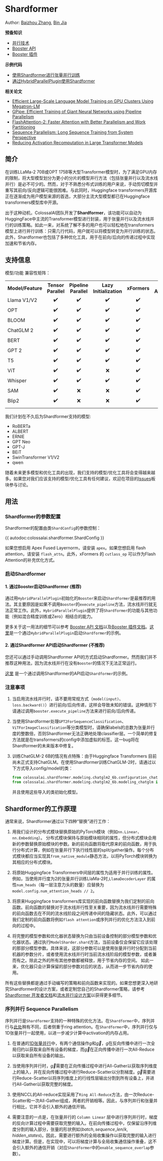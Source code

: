 # Shardformer

Author: [Baizhou Zhang](https://github.com/Fridge003), [Bin Jia](https://github.com/FoolPlayer)

**预备知识**
- [并行技术](../concepts/paradigms_of_parallelism.md)
- [Booster API](../basics/booster_api.md)
- [Booster 插件](../basics/booster_plugins.md)

**示例代码**
- [使用Shardformer进行张量并行训练](https://github.com/hpcaitech/ColossalAI/tree/main/colossalai/shardformer/examples)
- [通过HybridParallelPlugin使用Shardformer](https://github.com/hpcaitech/ColossalAI/tree/main/examples/language/bert)

**相关论文**
- [Efficient Large-Scale Language Model Training on GPU Clusters Using Megatron-LM](https://arxiv.org/abs/2104.04473)
- [GPipe: Efficient Training of Giant Neural Networks using Pipeline Parallelism](https://arxiv.org/abs/1811.06965)
- [FlashAttention-2: Faster Attention with Better Parallelism and Work Partitioning](https://arxiv.org/abs/2307.08691)
- [Sequence Parallelism: Long Sequence Training from System Perspective](https://arxiv.org/abs/2105.13120)
- [Reducing Activation Recomputation in Large Transformer Models](https://arxiv.org/abs/2205.05198)


## 简介

在训练LLaMa-2 70B或OPT 175B等大型Transformer模型时，为了满足GPU内存的限制，将大型模型划分为更小的分片的模型并行方法（包括张量并行以及流水线并行）是必不可少的。然而，对于不熟悉分布式训练的用户来说，手动剪切模型并重写其前向/反向逻辑可能很困难。与此同时，Huggingface transformers开源库正在逐渐成为用户模型来源的首选，大部分主流大型模型都已在Huggingface transformers模型库中开源。

出于这种动机，ColossalAI团队开发了**Shardformer**，该功能可以自动为HuggingFace中主流的Transformer模型进行封装，用于张量并行以及流水线并行的训练策略。如此一来，对系统了解不多的用户也可以轻松地在transformers模型上进行并行训练：只需几行代码，用户就可以将模型转变为并行训练的状态。此外，Shardformer也包括了多种优化工具，用于在前向/后向的传递过程中实现加速和节省内存。

## 支持信息

模型/功能 兼容性矩阵：

<table>
  <tr>
    <th nowrap="nowrap">Model/Feature</th>
    <th nowrap="nowrap" title="Tensor Parallel">Tensor<br />Parallel</th>
    <th nowrap="nowrap" align="center" title="Pipeline Parallel">Pipeline<br />Parallel</th>
    <th nowrap="nowrap" align="center" title="Lazy Initialization">Lazy<br />Initialization</th>
    <th nowrap="nowrap" align="center" title="xFormers">xFormers</th>
    <th nowrap="nowrap" align="center" title="Flash Attention 2">Flash<br />Attention 2</th>
    <th nowrap="nowrap" align="center" title="JIT Fused Operators">JIT Fused<br />Operators</th>
    <th nowrap="nowrap" align="center" title="Fused LayerNorm">Fused<br />LayerNorm</th>
    <th nowrap="nowrap" align="center" title="Sequence Parallel">Sequence<br />Parallel</th>
    <th nowrap="nowrap" align="center" title="Sequence Overlap">Sequence<br />Overlap</th>
  </tr>
  <tr>
    <td nowrap="nowrap">Llama V1/V2</td>
    <td nowrap="nowrap" align="center">✔️</td>
    <td nowrap="nowrap" align="center">✔️</td>
    <td nowrap="nowrap" align="center">✔️</td>
    <td nowrap="nowrap" align="center">✔️</td>
    <td nowrap="nowrap" align="center">✔️</td>
    <td nowrap="nowrap" align="center">✔️</td>
    <td nowrap="nowrap" align="center">✔️</td>
    <td nowrap="nowrap" align="center">❌</td>
    <td nowrap="nowrap" align="center">❌</td>
  </tr>
  <tr>
    <td nowrap="nowrap">OPT</td>
    <td nowrap="nowrap" align="center">✔️</td>
    <td nowrap="nowrap" align="center">✔️</td>
    <td nowrap="nowrap" align="center">✔️</td>
    <td nowrap="nowrap" align="center">✔️</td>
    <td nowrap="nowrap" align="center">✔️</td>
    <td nowrap="nowrap" align="center">✔️</td>
    <td nowrap="nowrap" align="center">✔️</td>
    <td nowrap="nowrap" align="center">❌</td>
    <td nowrap="nowrap" align="center">❌</td>
  </tr>
    <tr>
    <td nowrap="nowrap">BLOOM</td>
    <td nowrap="nowrap" align="center">✔️</td>
    <td nowrap="nowrap" align="center">✔️</td>
    <td nowrap="nowrap" align="center">✔️</td>
    <td nowrap="nowrap" align="center">✔️</td>
    <td nowrap="nowrap" align="center">✔️</td>
    <td nowrap="nowrap" align="center">✔️</td>
    <td nowrap="nowrap" align="center">✔️</td>
    <td nowrap="nowrap" align="center">✔️</td>
    <td nowrap="nowrap" align="center">✔️</td>
  </tr>
  <tr>
    <td nowrap="nowrap">ChatGLM 2</td>
    <td nowrap="nowrap" align="center">✔️</td>
    <td nowrap="nowrap" align="center">✔️</td>
    <td nowrap="nowrap" align="center">✔️</td>
    <td nowrap="nowrap" align="center">✔️</td>
    <td nowrap="nowrap" align="center">✔️</td>
    <td nowrap="nowrap" align="center">✔️</td>
    <td nowrap="nowrap" align="center">✔️</td>
    <td nowrap="nowrap" align="center">✔️</td>
    <td nowrap="nowrap" align="center">✔️</td>
  </tr>
  <tr>
    <td nowrap="nowrap">BERT</td>
    <td nowrap="nowrap" align="center">✔️</td>
    <td nowrap="nowrap" align="center">✔️</td>
    <td nowrap="nowrap" align="center">✔️</td>
    <td nowrap="nowrap" align="center">✔️</td>
    <td nowrap="nowrap" align="center">✔️</td>
    <td nowrap="nowrap" align="center">✔️</td>
    <td nowrap="nowrap" align="center">✔️</td>
    <td nowrap="nowrap" align="center">✔️</td>
    <td nowrap="nowrap" align="center">✔️</td>
  </tr>
  <tr>
    <td nowrap="nowrap">GPT 2</td>
    <td nowrap="nowrap" align="center">✔️</td>
    <td nowrap="nowrap" align="center">✔️</td>
    <td nowrap="nowrap" align="center">✔️</td>
    <td nowrap="nowrap" align="center">✔️</td>
    <td nowrap="nowrap" align="center">✔️</td>
    <td nowrap="nowrap" align="center">✔️</td>
    <td nowrap="nowrap" align="center">✔️</td>
    <td nowrap="nowrap" align="center">✔️</td>
    <td nowrap="nowrap" align="center">✔️</td>
  </tr>
  <tr>
    <td nowrap="nowrap">T5</td>
    <td nowrap="nowrap" align="center">✔️</td>
    <td nowrap="nowrap" align="center">✔️</td>
    <td nowrap="nowrap" align="center">✔️</td>
    <td nowrap="nowrap" align="center">✔️</td>
    <td nowrap="nowrap" align="center">✔️</td>
    <td nowrap="nowrap" align="center">✔️</td>
    <td nowrap="nowrap" align="center">✔️</td>
    <td nowrap="nowrap" align="center">❌</td>
    <td nowrap="nowrap" align="center">❌</td>
  </tr>
  <tr>
    <td nowrap="nowrap">ViT</td>
    <td nowrap="nowrap" align="center">✔️</td>
    <td nowrap="nowrap" align="center">✔️</td>
    <td nowrap="nowrap" align="center">❌</td>
    <td nowrap="nowrap" align="center">✔️</td>
    <td nowrap="nowrap" align="center">✔️</td>
    <td nowrap="nowrap" align="center">✔️</td>
    <td nowrap="nowrap" align="center">✔️</td>
    <td nowrap="nowrap" align="center">❌</td>
    <td nowrap="nowrap" align="center">❌</td>
  </tr>
  <tr>
    <td nowrap="nowrap">Whisper</td>
    <td nowrap="nowrap" align="center">✔️</td>
    <td nowrap="nowrap" align="center">✔️</td>
    <td nowrap="nowrap" align="center">✔️</td>
    <td nowrap="nowrap" align="center">✔️</td>
    <td nowrap="nowrap" align="center">✔️</td>
    <td nowrap="nowrap" align="center">❌</td>
    <td nowrap="nowrap" align="center">✔️</td>
    <td nowrap="nowrap" align="center">❌</td>
    <td nowrap="nowrap" align="center">❌</td>
  </tr>
  <tr>
    <td nowrap="nowrap">SAM</td>
    <td nowrap="nowrap" align="center">✔️</td>
    <td nowrap="nowrap" align="center">❌</td>
    <td nowrap="nowrap" align="center">❌</td>
    <td nowrap="nowrap" align="center">✔️</td>
    <td nowrap="nowrap" align="center">✔️</td>
    <td nowrap="nowrap" align="center">✔️</td>
    <td nowrap="nowrap" align="center">✔️</td>
    <td nowrap="nowrap" align="center">❌</td>
    <td nowrap="nowrap" align="center">❌</td>
  </tr>
  <tr>
    <td nowrap="nowrap">Blip2</td>
    <td nowrap="nowrap" align="center">✔️</td>
    <td nowrap="nowrap" align="center">❌</td>
    <td nowrap="nowrap" align="center">❌</td>
    <td nowrap="nowrap" align="center">✔️</td>
    <td nowrap="nowrap" align="center">✔️</td>
    <td nowrap="nowrap" align="center">✔️</td>
    <td nowrap="nowrap" align="center">✔️</td>
    <td nowrap="nowrap" align="center">❌</td>
    <td nowrap="nowrap" align="center">❌</td>
  </tr>
  <tr>
    <td colspan="39"></td>
  </tr>
</table>

我们计划在不久后为Shardformer支持的模型:
- RoBERTa
- ALBERT
- ERNIE
- GPT Neo
- GPT-J
- BEiT
- SwinTransformer V1/V2
- qwen

随着未来更多模型和优化工具的出现，我们支持的模型/优化工具将会变得越来越多。如果您对我们应该支持的模型/优化工具有任何建议，欢迎在项目的[Issues](https://github.com/hpcaitech/ColossalAI/issues)板块参与讨论。

## 用法

### Shardformer的参数配置

Shardformer的配置由类`ShardConfig`的参数控制：

{{ autodoc:colossalai.shardformer.ShardConfig }}

如果您想启用 Apex Fused Layernorm，请安装 `apex`。如果您想启用 flash attention，请安装 `flash_attn`。此外，xFormers 的 `cutlass_op` 可以作为Flash Attention的补充优化方式。

### 启动Shardformer

#### 1. 通过Booster启动Shardformer (推荐)

通过用`HybridParallelPlugin`初始化的`Booster`来启动`Shardformer`是最推荐的用法。其主要原因是如果不调用`Booster`的`execute_pipeline`方法，流水线并行就无法正常工作。此外，`HybridParallelPlugin`提供了将`Shardformer`的功能与其他功能（例如混合精度训练或Zero）相结合的能力。

更多关于这一用法的细节可以参考 [Booster API 文档](../basics/booster_api.md)以及[Booster 插件文档](../basics/booster_plugins.md)。[这里](https://github.com/hpcaitech/ColossalAI/tree/main/examples/language/bert)是一个通过`HybridParallelPlugin`启动`Shardformer`的示例。


#### 2. 通过Shardformer API启动Shardformer (不推荐)

您还可以通过手动调用Shardformer API的方式启动Shardformer。然而我们并不推荐这种用法，因为流水线并行在没有`Booster`的情况下无法正常运行。

[这里](https://github.com/hpcaitech/ColossalAI/blob/main/colossalai/shardformer/examples/convergence_benchmark.py)
是一个通过调用Shardformer的API启动`Shardformer`的示例。


### 注意事项

1. 当启用流水线并行时，请不要用常规方式（`model(input)`、`loss.backward()`）进行前向/后向传递，这样会导致未知的错误。这种情形下请通过调用`booster.execute_pipeline`方法来进行前向/后向传递。

2. 当使用Shardformer处理`GPT2ForSequenceClassification`、`ViTForImageClassification`等分类模型时，请确保labels的总数为张量并行度的整数倍，否则Shardformer无法正确地处理classifier层。一个简单的修复方法就是在transformers的config中添加虚拟的标签。这一bug将在 Shardformer的未来版本中修复。

3. 训练ChatGLM-2 6B的情况有点特殊：由于Huggingface Transformers 目前尚未正式支持ChatGLM。在使用Shardformer训练ChatGLM-2时，请通过以下方式导入config/model的类：
    ```python
    from colossalai.shardformer.modeling.chatglm2_6b.configuration_chatglm import ChatGLMConfig
    from colossalai.shardformer.modeling.chatglm2_6b.modeling_chatglm import ChatGLMForConditionalGeneration, ChatGLMModel
    ```
    并且使用这些导入的类初始化模型。


## Shardformer的工作原理

通常来说，Shardformer通过以下四种“替换”进行工作：

1. 用我们设计的分布式模块替换原始的PyTorch模块（例如`nn.Linear`、`nn.Embedding`）。
分布式模块保持与原始模块相同的属性，但分布式模块会用新的参数替换原始模块的参数。新的前向函数将取代原来的前向函数，用于执行分布式计算，例如在张量并行下执行线性层的split/gather操作。每个分布式模块都应当实现其`from_native_module`静态方法，以将PyTorch模块转换为其相应的分布式模块。

2. 将原始Huggingface Transformers中间层的属性为适用于并行训练的属性。例如，当使用并行度为2的张量并行训练LlaMa-2时,`LlamaDecoderLayer`   的属性`num_heads`（每一层注意力头的数量）应替换为`model.config.num_attention_heads // 2`。

3. 将原来Huggingface transformers库实现的前向函数替换为我们定制的前向函数。前向函数的替换对于流水线并行性至关重要，因为流水线并行需要特殊的前向函数去在不同的流水线阶段之间传递中间的隐藏状态。此外，可以通过我们定制的前向函数将例如`flash attention`或序列并行的优化方法注入到前向的过程中。

4. 将完整的模型参数和优化器状态替换为只由当前设备控制的部分模型参数和优化器状态。通过执行`ModelSharder.shard`方法，当前设备仅会保留它应该处理的那部分模型参数。具体来说，这部分参数可以是使用张量并行时分配到当前机器的参数分片，或者使用流水线并行时当前流水线阶段的模型参数，或者兼而有之。除此之外的所有其他参数都被释放，用于节省内存的空间。
如此一来，优化器只会计算保留的部分参数对应的状态，从而进一步节省内存的使用。

所有这些替换都是通过手动编写的策略和前向函数来实现的。如果您想更深入地研究Shardformer的设计方案，或者定制您自己的Shardformer策略，请参考[Shardformer 开发者文档](https://github.com/hpcaitech/ColossalAI/blob/main/colossalai/shardformer/README.md)和[流水并行设计方案](https://github.com/hpcaitech/ColossalAI/discussions/4050)以获得更多细节。

### 序列并行 Sequence Parallelism

序列并行是`Shardformer`支持的一种特殊的优化方法。在`Shardformer`中，序列并行与[此处](https://colossalai.org/docs/basics/configure_parallelization/#sequence-parallel)稍有不同，后者侧重于ring attention。在`Shardformer`中，序列并行仅与1D张量并行一起使用，以进一步减少计算中activation的内存占用。

1. 在普通的[1D张量并行](https://colossalai.org/docs/features/1D_tensor_parallel)中，有两个通信操作$g$和$\vec{g}$，$g$在反向传播中进行一次全局归约以获取来自所有设备的梯度，而$\vec{g}$在正向传播中进行一次All-Reduce以获取来自所有设备的输出。

2. 当使用序列并行时，$\vec{g}$需要在正向传播过程中进行All-Gather以获取序列维度上的输入，并在反向传播过程中进行Reduce-Scatter以分割梯度。$\vec{g}$需要进行Reduce-Scatter以将序列维度上的行线性层输出分割到所有设备上，并进行All-Gather以获取完整的梯度。

3. 使用NCCL的All-reduce实现采用了`Ring All-Reduce`方法，由一次Reduce-Scatter和一次All-Gather组成，两者的开销相等。因此，与序列并行和张量并行相比，它并不会引入额外的通信开销。

4. 需要注意的一点是，在张量并行的 `Column Linear` 层中进行序列并行时，梯度的反向计算过程中需要获取完整的输入。在前向传播过程中，仅保留沿序列维度分割的输入部分，张量的形状例如$(batch, sequence\_len/k, hidden\_states)$。因此，需要进行额外的全局收集操作以获取完整的输入进行梯度计算。但是，在实现中，可以将梯度计算与全局收集通信操作重叠，这不会引入额外的通信开销（对应`Shardformer`中的`enable_sequence_overlap`参数）。


<!-- doc-test-command: echo  -->
